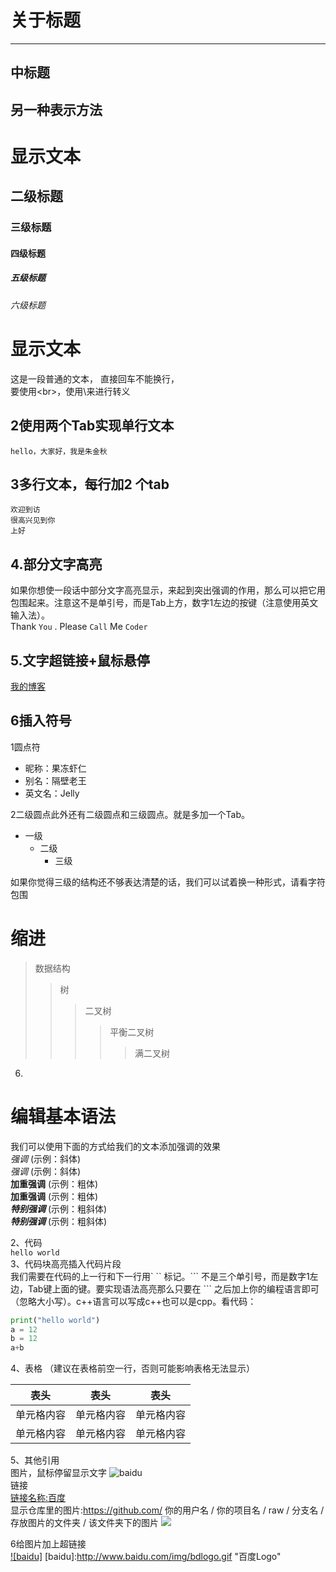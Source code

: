 关于标题
====

----

中标题
----

另一种表示方法
----


# 显示文本

## 二级标题

### 三级标题

#### 四级标题

##### 五级标题
###### 六级标题

# 显示文本<br>

这是一段普通的文本，
直接回车不能换行，<br>
要使用\<br>，使用\来进行转义<br>


## 2使用两个Tab实现单行文本<br>
    hello，大家好，我是朱金秋
    
## 3多行文本，每行加2 个tab
    欢迎到访
    很高兴见到你
    上好

## 4.部分文字高亮<br>
如果你想使一段话中部分文字高亮显示，来起到突出强调的作用，那么可以把它用 `  ` 包围起来。注意这不是单引号，而是Tab上方，数字1左边的按键（注意使用英文输入法）。<br>
Thank `You` . Please `Call` Me `Coder` <br>

## 5.文字超链接+鼠标悬停<br>
[我的博客](wwww.baidu.com"鼠标悬停")


## 6插入符号<br>
1圆点符<br>
* 昵称：果冻虾仁
* 别名：隔壁老王
* 英文名：Jelly  

2二级圆点此外还有二级圆点和三级圆点。就是多加一个Tab。<br>
* 一级
  * 二级
    * 三级

如果你觉得三级的结构还不够表达清楚的话，我们可以试着换一种形式，请看字符包围

# 缩进
>数据结构
>>树
>>>二叉树
>>>>平衡二叉树
>>>>>满二叉树


6.
# 编辑基本语法
我们可以使用下面的方式给我们的文本添加强调的效果<br>
*强调*  (示例：斜体)  
 _强调_  (示例：斜体)  
**加重强调**  (示例：粗体)  
 __加重强调__ (示例：粗体)  
***特别强调*** (示例：粗斜体)  
___特别强调___  (示例：粗斜体)


2、代码  
`hello world` <br>
3、代码块高亮插入代码片段<br>
我们需要在代码的上一行和下一行用` \`` 标记。\``` 不是三个单引号，而是数字1左边，Tab键上面的键。要实现语法高亮那么只要在 \``` 之后加上你的编程语言即可（忽略大小写）。c++语言可以写成c++也可以是cpp。看代码：<br>
```python
print("hello world")
a = 12
b = 12
a+b
```


4、表格 （建议在表格前空一行，否则可能影响表格无法显示）
 
 表头  | 表头  | 表头
 ---- | ----- | ------  
 单元格内容  | 单元格内容 | 单元格内容 
 单元格内容  | 单元格内容 | 单元格内容  
 
 
 5、其他引用<br>
图片，鼠标停留显示文字
![baidu](https://www.baidu.com/img/bd_logo1.png "百度logo")  
链接  
[链接名称:百度](https://www.baidu.com/)    <br>
显示仓库里的图片:https://github.com/ 你的用户名 / 你的项目名 / raw / 分支名 / 存放图片的文件夹 / 该文件夹下的图片
![](https://github.com/guodongxiaren/ImageCache/raw/master/Logo/foryou.gif) <br>

6给图片加上超链接<br>
[![baidu]](http://baidu.com)
[baidu]:http://www.baidu.com/img/bdlogo.gif "百度Logo"


